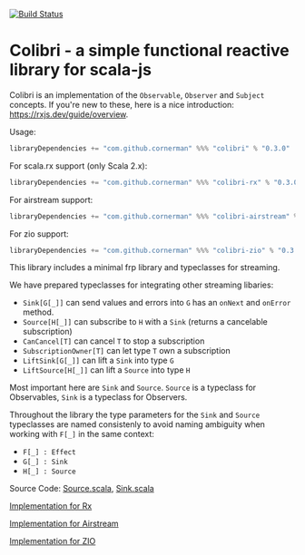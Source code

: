 [![Build Status](https://travis-ci.org/cornerman/colibri.svg?branch=master)](https://travis-ci.org/cornerman/colibri)

# Colibri - a simple functional reactive library for scala-js

Colibri is an implementation of the `Observable`, `Observer` and `Subject` concepts. If you're new to these, here is a nice introduction: <https://rxjs.dev/guide/overview>.


Usage:
```scala
libraryDependencies += "com.github.cornerman" %%% "colibri" % "0.3.0"
```

For scala.rx support (only Scala 2.x):
```scala
libraryDependencies += "com.github.cornerman" %%% "colibri-rx" % "0.3.0"
```

For airstream support:
```scala
libraryDependencies += "com.github.cornerman" %%% "colibri-airstream" % "0.3.0"
```

For zio support:
```scala
libraryDependencies += "com.github.cornerman" %%% "colibri-zio" % "0.3.0"
```

This library includes a minimal frp library and typeclasses for streaming.

We have prepared typeclasses for integrating other streaming libaries:
- `Sink[G[_]]` can send values and errors into `G` has an `onNext` and `onError` method.
- `Source[H[_]]` can subscribe to `H` with a `Sink` (returns a cancelable subscription)
- `CanCancel[T]` can cancel `T` to stop a subscription
- `SubscriptionOwner[T]` can let type `T` own a subscription
- `LiftSink[G[_]]` can lift a `Sink` into type `G`
- `LiftSource[H[_]]` can lift a `Source` into type `H`

Most important here are `Sink` and `Source`. `Source` is a typeclass for Observables, `Sink` is a typeclass for Observers.

Throughout the library the type parameters for the `Sink` and `Source` typeclasses are named consistenly to avoid naming ambiguity when working with `F[_]` in the same context:
- `F[_] : Effect`
- `G[_] : Sink`
- `H[_] : Source`

Source Code: [Source.scala](colibri/src/main/scala/colibri/Source.scala), [Sink.scala](colibri/src/main/scala/colibri/Sink.scala)

[Implementation for Rx](rx/src/main/scala/colibri/ext/rx/package.scala)

[Implementation for Airstream](airstream/src/main/scala/colibri/ext/airstream/package.scala)

[Implementation for ZIO](zio/src/main/scala/colibri/ext/zio/package.scala)
